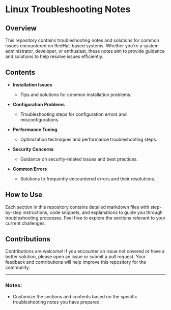 # Linux Troubleshooting Notes

## Overview

This repository contains troubleshooting notes and solutions for common issues encountered on RedHat-based systems. Whether you're a system administrator, developer, or enthusiast, these notes aim to provide guidance and solutions to help resolve issues efficiently.

## Contents

- **Installation Issues**
  - Tips and solutions for common installation problems.
  
- **Configuration Problems**
  - Troubleshooting steps for configuration errors and misconfigurations.
  
- **Performance Tuning**
  - Optimization techniques and performance troubleshooting steps.

- **Security Concerns**
  - Guidance on security-related issues and best practices.
  
- **Common Errors**
  - Solutions to frequently encountered errors and their resolutions.
  
## How to Use

Each section in this repository contains detailed markdown files with step-by-step instructions, code snippets, and explanations to guide you through troubleshooting processes. Feel free to explore the sections relevant to your current challenges.

## Contributions

Contributions are welcome! If you encounter an issue not covered or have a better solution, please open an issue or submit a pull request. Your feedback and contributions will help improve this repository for the community.


---

### Notes:

- Customize the sections and contents based on the specific troubleshooting notes you have prepared.
